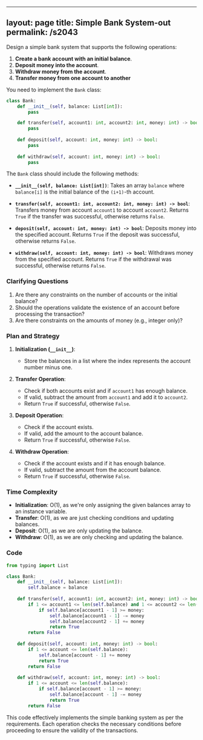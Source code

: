 
---
layout: page
title:  Simple Bank System-out
permalink: /s2043
---

Design a simple bank system that supports the following operations:

1. **Create a bank account with an initial balance**.
2. **Deposit money into the account**.
3. **Withdraw money from the account**.
4. **Transfer money from one account to another**

You need to implement the `Bank` class:

```python
class Bank:
    def __init__(self, balance: List[int]):
        pass

    def transfer(self, account1: int, account2: int, money: int) -> bool:
        pass
    
    def deposit(self, account: int, money: int) -> bool:
        pass
    
    def withdraw(self, account: int, money: int) -> bool:
        pass
```

The `Bank` class should include the following methods:

- **`__init__(self, balance: List[int])`**: Takes an array `balance` where `balance[i]` is the initial balance of the `(i+1)`-th account.
  
- **`transfer(self, account1: int, account2: int, money: int) -> bool`**:
  Transfers money from account `account1` to account `account2`. Returns `True` if the transfer was successful, otherwise returns `False`.
  
- **`deposit(self, account: int, money: int) -> bool`**:
  Deposits money into the specified account. Returns `True` if the deposit was successful, otherwise returns `False`.

- **`withdraw(self, account: int, money: int) -> bool`**:
  Withdraws money from the specified account. Returns `True` if the withdrawal was successful, otherwise returns `False`.

### Clarifying Questions

1. Are there any constraints on the number of accounts or the initial balance?
2. Should the operations validate the existence of an account before processing the transaction?
3. Are there constraints on the amounts of money (e.g., integer only)?

### Plan and Strategy

1. **Initialization (`__init__`)**:
   - Store the balances in a list where the index represents the account number minus one.

2. **Transfer Operation**:
   - Check if both accounts exist and if `account1` has enough balance.
   - If valid, subtract the amount from `account1` and add it to `account2`.
   - Return `True` if successful, otherwise `False`.

3. **Deposit Operation**:
   - Check if the account exists.
   - If valid, add the amount to the account balance.
   - Return `True` if successful, otherwise `False`.

4. **Withdraw Operation**:
   - Check if the account exists and if it has enough balance.
   - If valid, subtract the amount from the account balance.
   - Return `True` if successful, otherwise `False`.

### Time Complexity

- **Initialization**: O(1), as we're only assigning the given balances array to an instance variable.
- **Transfer**: O(1), as we are just checking conditions and updating balances.
- **Deposit**: O(1), as we are only updating the balance.
- **Withdraw**: O(1), as we are only checking and updating the balance.

### Code

```python
from typing import List

class Bank:
    def __init__(self, balance: List[int]):
        self.balance = balance
    
    def transfer(self, account1: int, account2: int, money: int) -> bool:
        if 1 <= account1 <= len(self.balance) and 1 <= account2 <= len(self.balance):
            if self.balance[account1 - 1] >= money:
                self.balance[account1 - 1] -= money
                self.balance[account2 - 1] += money
                return True
        return False
    
    def deposit(self, account: int, money: int) -> bool:
        if 1 <= account <= len(self.balance):
            self.balance[account - 1] += money
            return True
        return False
    
    def withdraw(self, account: int, money: int) -> bool:
        if 1 <= account <= len(self.balance):
            if self.balance[account - 1] >= money:
                self.balance[account - 1] -= money
                return True
        return False
```

This code effectively implements the simple banking system as per the requirements. Each operation checks the necessary conditions before proceeding to ensure the validity of the transactions.